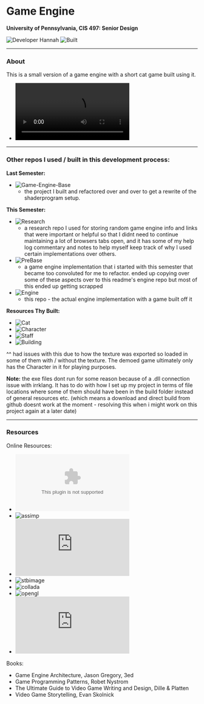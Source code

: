 # Game Engine

**University of Pennsylvania, CIS 497: Senior Design**

![Developer Hannah](https://img.shields.io/badge/Developer-Hannah-0f97ff.svg?style=flat) ![Built](https://img.shields.io/appveyor/ci/gruntjs/grunt.svg)

[//]: #(![gpu.js](https://img.shields.io/badge/GPGPU-gpu.js-yellow.svg))
[//]: #(![WebGL2.0](https://img.shields.io/badge/WebGL-2.0-lightgrey.svg))
[//]: #(![Built](https://img.shields.io/appveyor/ci/gruntjs/grunt.svg))
[//]: #![Progress](https://img.shields.io/badge/implementation-in%20progress-orange.svg)
[//]: #(![Issues](https://img.shields.io/badge/issues-none-green.svg))

____________________________________________________________________________________

### About

This is a small version of a game engine with a short cat game built using it.

- ![Final Project VIDEO](./SeniorDesignGameEngine_smallfile.mp4)

____________________________________________________________________________________

### Other repos I used / built in this development process:

**Last Semester:**
- ![Game-Engine-Base](https://github.com/hanbollar/Game-Engine)
   -  the project I built and refactored over and over to get a rewrite of the shaderprogram setup.

**This Semester:**
- ![Research](https://github.com/hanbollar/some_useless_gameengineinfo)
   - a research repo I used for storing random game engine info and links that were important or helpful so that I didnt need to continue maintaining a lot of browsers tabs open, and it has some of my help log commentary and notes to help myself keep track of why I used certain implementations over others.
- ![PreBase](https://github.com/hanbollar/engine1)
   - a game engine implementation that i started with this semester that became too convoluted for me to refactor. ended up copying over some of these aspects over to this readme's engine repo but most of this ended up getting scrapped
- ![Engine](#)
   - this repo - the actual engine implementation with a game built off it 

**Resources Thy Built:**
- ![Cat](https://github.com/tatran5/sp19IPDCat)
- ![Character](https://github.com/tatran5/sp19IPDMainChar)
- ![Staff](https://github.com/tatran5/sp19Staff)
- ![Building](https://github.com/tatran5/sp19OnsenStreet)

^^ had issues with this due to how the texture was exported so loaded in some of them with / without the texture. The demoed game ultimately only has the Character in it for playing purposes.

**Note:** the exe files dont run for some reason because of a .dll connection issue with irrklang. It has to do with how I set up my project in terms of file locations where some of them should have been in the build folder instead of general resources etc. (which means a download and direct build from github doesnt work at the moment - resolving this when i might work on this project again at a later date)

____________________________________________________________________________________

### Resources

Online Resources:
- ![learnopengl.com](learnopengl.com)
- ![assimp](http://www.assimp.org/)
- ![SOIL](https://www.lonesock.net/soil.html)
- ![stbimage](https://github.com/nothings/stb)
- ![collada](https://www.khronos.org/collada/)
- ![opengl](http://www.opengl-tutorial.org/)
- ![irrklang](https://www.ambiera.com/irrklang/downloads.html)

Books:
- Game Engine Architecture, Jason Gregory, 3ed
- Game Programming Patterns, Robet Nystrom
- The Ultimate Guide to Video Game Writing and Design, Dille & Platten
- Video Game Storytelling, Evan Skolnick

